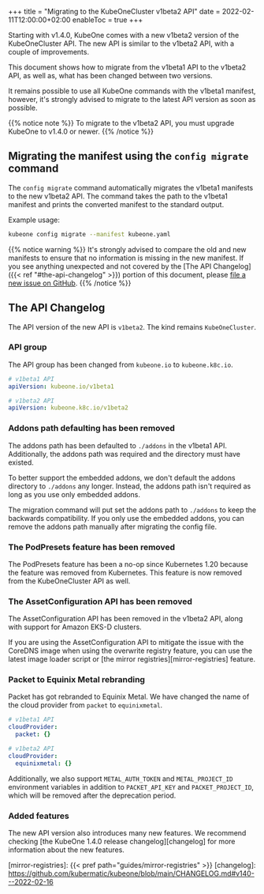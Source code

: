 +++
title = "Migrating to the KubeOneCluster v1beta2 API"
date = 2022-02-11T12:00:00+02:00
enableToc = true
+++

Starting with v1.4.0, KubeOne comes with a new v1beta2 version of the
KubeOneCluster API. The new API is similar to the v1beta2 API, with
a couple of improvements.

This document shows how to migrate from the v1beta1 API to the v1beta2
API, as well as, what has been changed between two versions.

It remains possible to use all KubeOne commands with the v1beta1 manifest,
however, it's strongly advised to migrate to the latest API version as soon
as possible.

{{% notice note %}}
To migrate to the v1beta2 API, you must upgrade KubeOne to v1.4.0 or newer.
{{% /notice %}}

## Migrating the manifest using the `config migrate` command

The `config migrate` command automatically migrates the v1beta1 manifests to
the new v1beta2 API. The command takes the path to the v1beta1 manifest
and prints the converted manifest to the standard output.

Example usage:

```bash
kubeone config migrate --manifest kubeone.yaml
```

{{% notice warning %}}
It's strongly advised to compare the old and new manifests to ensure that no
information is missing in the new manifest. If you see anything unexpected
and not covered by the [The API Changelog]({{< ref "#the-api-changelog" >}}) portion of this document, please
[file a new issue on GitHub](https://github.com/kubermatic/kubeone/issues/new?labels=kind%2Fbug&template=bug-report.md).
{{% /notice %}}

## The API Changelog

The API version of the new API is `v1beta2`. The kind remains `KubeOneCluster`.

### API group

The API group has been changed from `kubeone.io` to `kubeone.k8c.io`.

```yaml
# v1beta1 API
apiVersion: kubeone.io/v1beta1

# v1beta2 API
apiVersion: kubeone.k8c.io/v1beta2
```

### Addons path defaulting has been removed

The addons path has been defaulted to `./addons` in the v1beta1 API.
Additionally, the addons path was required and the directory must have existed.

To better support the embedded addons, we don't default the addons directory
to `./addons` any longer. Instead, the addons path isn't required as long as
you use only embedded addons.

The migration command will put set the addons path to `./addons` to keep the
backwards compatibility. If you only use the embedded addons, you can remove
the addons path manually after migrating the config file.

### The PodPresets feature has been removed

The PodPresets feature has been a no-op since Kubernetes 1.20 because the
feature was removed from Kubernetes. This feature is now removed from the
KubeOneCluster API as well.

### The AssetConfiguration API has been removed

The AssetConfiguration API has been removed in the v1beta2 API, along with
support for Amazon EKS-D clusters.

If you are using the AssetConfiguration API to mitigate the issue with the
CoreDNS image when using the overwrite registry feature, you can use the latest
image loader script or [the mirror registries][mirror-registries] feature.

### Packet to Equinix Metal rebranding

Packet has got rebranded to Equinix Metal. We have changed the name of the
cloud provider from `packet` to `equinixmetal`.

```yaml
# v1beta1 API
cloudProvider:
  packet: {}

# v1beta2 API
cloudProvider:
  equinixmetal: {}
```

Additionally, we also support `METAL_AUTH_TOKEN` and `METAL_PROJECT_ID`
environment variables in addition to `PACKET_API_KEY` and `PACKET_PROJECT_ID`,
which will be removed after the deprecation period.

### Added features

The new API version also introduces many new features. We recommend checking
[the KubeOne 1.4.0 release changelog][changelog] for more information about the
new features.

[mirror-registries]: {{< pref path="guides/mirror-registries" >}}
[changelog]: https://github.com/kubermatic/kubeone/blob/main/CHANGELOG.md#v140---2022-02-16

